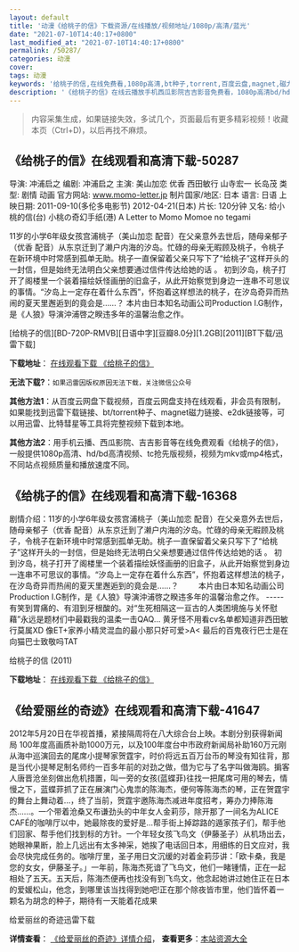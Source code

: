 ```yaml
---
layout: default
title: '动漫《给桃子的信》下载资源/在线播放/视频地址/1080p/高清/蓝光'
date: "2021-07-10T14:40:17+0800"
last_modified_at: "2021-07-10T14:40:17+0800"
permalink: /50287/
categories: 动漫
cover:
tags: 动漫
keywords: '给桃子的信,在线免费看,1080p高清,bt种子,torrent,百度云盘,magnet,磁力链,迅雷下载资源'
description: '《给桃子的信》在线云播放手机西瓜影院吉吉影音免费看，1080p高清bd/hd未删减完整版和tc抢先枪版，mkv/mp4格式，附带bt/torrent种子、magnet/磁力链、百度云盘、网盘资源迅雷下载链接'
---
```


>内容采集生成，如果链接失效，多试几个，页面最后有更多精彩视频！收藏本页（Ctrl+D)，以后再找不麻烦。


## 《给桃子的信》在线观看和高清下载-50287

导演: 冲浦启之 编剧: 冲浦启之 主演: 美山加恋 优香 西田敏行 山寺宏一 长岛茂 类型: 剧情 动画 官方网站: www.momo-letter.jp 制片国家/地区: 日本 语言: 日语 上映日期: 2011-09-10(多伦多电影节) 2012-04-21(日本) 片长: 120分钟 又名: 给小桃的信(台) 小桃の奇幻手纸(港) A Letter to Momo Momoe no tegami

11岁的小学6年级女孩宫浦桃子（美山加恋 配音）在父亲意外去世后，随母亲郁子（优香 配音）从东京迁到了濑户内海的汐岛。忙碌的母亲无暇顾及桃子，令桃子在新环境中时常感到孤单无助。桃子一直保留着父亲只写下了“给桃子”这样开头的一封信，但是始终无法明白父亲想要通过信件传达给她的话 。 初到汐岛，桃子打开了阁楼里一个装着描绘妖怪画册的旧盒子，从此开始察觉到身边一连串不可思议的事情。“汐岛上一定存在着什么东西”，怀抱着这样想法的桃子，在汐岛奇异而热闹的夏天里邂逅到的竟会是……？ 本片由日本知名动画公司Production I.G制作，是《人狼》导演沖浦啓之睽违多年的温馨治愈之作。


[给桃子的信][BD-720P-RMVB][日语中字][豆瓣8.0分][1.2GB][2011][BT下载/迅雷下载]

**下载地址**： [在线观看下载 《给桃子的信》](https://www.btdx8.com/torrent/a_letter_to_momo_2011.html) 


**无法下载?**：`如果迅雷因版权原因无法下载，关注微信公众号 `

**其他方法1**：从百度云网盘下载视频，百度云网盘支持在线观看，非会员有限制，如果能找到迅雷下载链接、bt/torrent种子、magnet磁力链接、e2dk链接等，可以用迅雷、比特彗星等工具将完整视频下载到本地。

**其他方法2**：用手机云播、西瓜影院、吉吉影音等在线免费观看《给桃子的信》，一般提供1080p高清、hd/bd高清视频、tc抢先版视频，视频为mkv或mp4格式，不同站点视频质量和播放速度不同。


## 《给桃子的信》在线观看和高清下载-16368

剧情介绍：11岁的小学6年级女孩宫浦桃子（美山加恋 配音）在父亲意外去世后，随母亲郁子（优香 配音）从东京迁到了濑户内海的汐岛。忙碌的母亲无暇顾及桃子，令桃子在新环境中时常感到孤单无助。桃子一直保留着父亲只写下了“给桃子”这样开头的一封信，但是始终无法明白父亲想要通过信件传达给她的话 。 初到汐岛，桃子打开了阁楼里一个装着描绘妖怪画册的旧盒子，从此开始察觉到身边一连串不可思议的事情。“汐岛上一定存在着什么东西”，怀抱着这样想法的桃子，在汐岛奇异而热闹的夏天里邂逅到的竟会是……？  　　本片由日本知名动画公司Production I.G制作，是《人狼》导演沖浦啓之睽违多年的温馨治愈之作。 ----- 有笑到胃痛的、有泪到牙根酸的。对“生死相隔这一亘古的人类困境施与关怀慰藉”永远是题材们中最戳我的温柔一击QAQ... 黄牙怪不用看cv名单都知道非西田敏行莫属XD 像ET+家养小精灵混血的最小那只好可爱>A< 最后的百鬼夜行巴士是在向猫巴士致敬吗TAT


给桃子的信 (2011)

**下载地址**： [在线观看下载 《给桃子的信》](https://www.btbtdy.me/btdy/dy4090.html) 


## 《给爱丽丝的奇迹》在线观看和高清下载-41647

2012年5月20日在华视首播，紧接隔周将在八大综合台上映。本剧分别获得新闻局 100年度高画质补助1000万元，以及100年度台中市政府新闻局补助160万元刚从海中巡演回去的尾席小提琴家贺霆宇，时价将远五百万台币的琴没有知往背，那是当代小提琴足制名师约一百多年前的对劲之做，借为它与了名字叫做海鸥。掮客人唐晋沧坐刻做出危机措置，叫一旁的女孩(蓝蝶菲)往找一把尾席可用的琴去，情慢之下，蓝蝶菲抓了正在展演门心鬼祟的陈海杰，便何等陈海杰的琴，正在贺霆宇的舞台上舞动着…，终了当前，贺霆宇邀陈海杰减进年度招考，筹办力捧陈海杰&hellip;…。一个带着沧桑又布谦劲头的中年女人金莉莎，除开那了一间名为ALICE CAF&Eacute;的咖啡厅以中，她最除夜的爱好是…帮手街上掉踪路的遁家孩子们，帮手他们回家、帮手他们找到标的方针。一个年轻女孩飞鸟文（伊藤圣子）从机场出去，她眼神果断，脸上几远出有太多神采，她挨了电话回日本，用细练的日文应对，我会尽快完成任务的。咖啡厅里，圣子用日文沉缓的对着金莉莎讲：「欧卡桑，我是您的女女，伊藤圣子。」一年前，陈海杰死谙了飞鸟文，他们一睹锺情，正在一起相处了五天。五天后，陈海杰便再也找没有到飞鸟文，他念起她讲过她住正在日本的爱媛松山，他念，到哪里该当找得到她吧!正在那个除夜皆市里，他们皆怀着一颗名为胡念的种子，期待有一天能着花成果


给爱丽丝的奇迹迅雷下载

**详情查看**： [《给爱丽丝的奇迹》详情介绍](/movie/41647/)， **查看更多**：[本站资源大全](/movie/t/all/)

